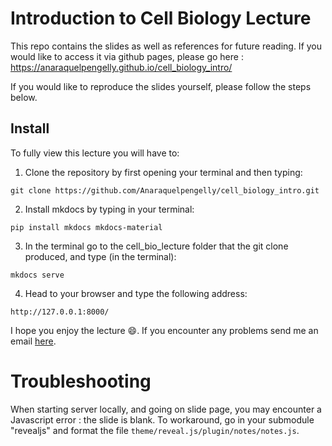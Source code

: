 # Introduction to Cell Biology Lecture

This repo contains the slides as well as references for future reading.
If you would like to access it via github pages, please go here : https://anaraquelpengelly.github.io/cell_biology_intro/

If you would like to reproduce the slides yourself, please follow the steps below.

## Install

To fully view this lecture you will have to:

1. Clone the repository by first opening your terminal and then typing:


  `git clone https://github.com/Anaraquelpengelly/cell_biology_intro.git` 

 
2. Install mkdocs by typing in your terminal:


  `pip install mkdocs mkdocs-material`



3. In the terminal go to the cell_bio_lecture folder that the git clone produced, and type (in the terminal):


  `mkdocs serve`
  
4. Head to your browser and type the following address:
 
`http://127.0.0.1:8000/` 



I hope you enjoy the lecture :smile:.  If you encounter any problems send me an email [here](mailto:ana.pengelly19@imperial.ac.uk).

# Troubleshooting

When starting server locally, and going on slide page, you may encounter a Javascript error : the slide is blank. To workaround, go in your submodule "revealjs" and format the file `theme/reveal.js/plugin/notes/notes.js`.
